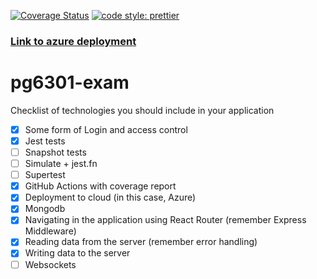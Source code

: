 [![Coverage Status](https://coveralls.io/repos/github/Errons1/pg6301-exam/badge.svg?t=TcbHWj)](https://coveralls.io/github/Errons1/pg6301-exam)
[![code style: prettier](https://img.shields.io/badge/code_style-prettier-ff69b4.svg?style=flat-square)](https://github.com/prettier/prettier)


### [Link to azure deployment](https://pg6301-exam.azurewebsites.net/)


# pg6301-exam
Checklist of technologies you should include in your application
* [x] Some form of Login and access control
* [x] Jest tests
* [ ] Snapshot tests
* [ ] Simulate + jest.fn
* [ ] Supertest
* [x] GitHub Actions with coverage report
* [x] Deployment to cloud (in this case, Azure)
* [x] Mongodb
* [x] Navigating in the application using React Router (remember Express Middleware)
* [x] Reading data from the server (remember error handling)
* [x] Writing data to the server
* [ ] Websockets